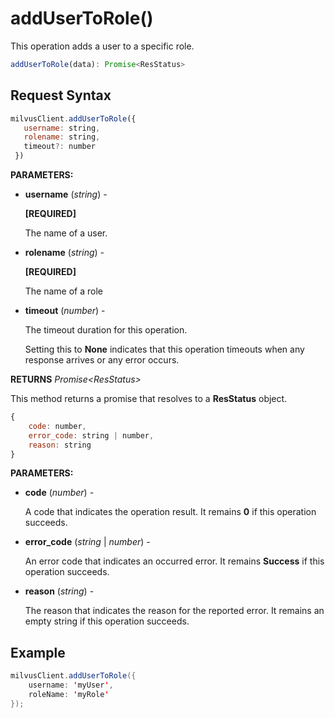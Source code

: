 # addUserToRole()

This operation adds a user to a specific role.

```javascript
addUserToRole(data): Promise<ResStatus>
```

## Request Syntax

```javascript
milvusClient.addUserToRole({
   username: string,
   rolename: string,
   timeout?: number
 })
```

**PARAMETERS:**

- **username** (*string*) -

    **[REQUIRED]**

    The name of a user.

- **rolename** (*string*) -

    **[REQUIRED]**

    The name of a role

- **timeout** (*number*) -  

    The timeout duration for this operation. 

    Setting this to **None** indicates that this operation timeouts when any response arrives or any error occurs.

**RETURNS** *Promise\<ResStatus>*

This method returns a promise that resolves to a **ResStatus** object.

```javascript
{
    code: number,
    error_code: string | number,
    reason: string
}
```

**PARAMETERS:**

- **code** (*number*) -

    A code that indicates the operation result. It remains **0** if this operation succeeds.

- **error_code** (*string* | *number*) -

    An error code that indicates an occurred error. It remains **Success** if this operation succeeds. 

- **reason** (*string*) - 

    The reason that indicates the reason for the reported error. It remains an empty string if this operation succeeds.

## Example

```java
milvusClient.addUserToRole({
    username: 'myUser',
    roleName: 'myRole'
});
```

